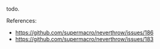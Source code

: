todo.

References:

- https://github.com/supermacro/neverthrow/issues/186
- https://github.com/supermacro/neverthrow/issues/183